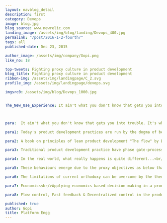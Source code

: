 ```yaml
---
layout: navblog_detail
description: first
category: Devops
image: blog.jpg
blog_source: www.newrelic.com
landing_image: /assets/img/blog/landing/Devops_400.jpg
permalink: "/post/2016-1-2-fourth/"
tags: all
published-date: Dec 23, 2015

author_image: /assets/img/company/Gopi.png
like_no: 18

top-tweets: Fighting proxy culture in product development
blog_title: Fighting proxy culture in product development
ribbon-img: /assets/img/landingpage/C_2.svg
profile_img: /assets/img/landingpage/devops.svg

imgsrc0: /assets/img/blog/Devops_1000.jpg


The_New_Use_Experience: It ain't what you don't know that gets you into trouble. It's what you know for sure that just ain't so - Mark Twain



para:  It ain't what you don't know that gets you into trouble. It's what you know for sure that just ain't so - Mark Twain

para1: Today's product development practices are run by the dogma of beliefs like productivity, innovation, reduced cycle times, elimination of waste, quality and so on. <br/>The key to answering this belief system is to step back and answer a fundamental question of WHY do we want to stick to these beliefs? The answer - Maximizing profits. <br/>The danger of relying these proxy variables is it doesn't focus on economic decision making, rather it diverts the issues between the correlation of each of this variables.<br/>For example, if we consider the belief of efficiency is good, with blind eye to queues. We will push high capacity utilization to reflect efficiency, since under utilized capacity will appear as waste. But on the hind-sight the high capacity utilization may causes queues resulting in huge backlogs, with no apparent cost on the pending inventory of work.   

para2: A book on principles of lean product development "The flow" by Donald G.Reinertsen says, the current orthodoxy of product development is fundamentally wrong and it is so obliviated from the current reality, he compares this orthodoxy to applying old manufacturing principles in the modern lean manufacturing age.

para3: Traditional product development practice have phase gate-process. Work is divided by phase gates, one phase must be complete before the next phase start. Which means there must be atmost clarity in the way the requirements are defined before the design activity followed by the development phase. At the offset, this approach appears pefectly sensible and portray a picture perfect scenario for product development. 

para4: In the real world, what really happens is quite different...<br/> - The requirements are never fully done, it keeps evolving as complexity changes<br/> - No development team wait to design a product till they acquire the complete requirements. <br/> - They start design at 50% clarity of the requirements, but follow don't ask , don't tell policy. <br/> - Distortion of reality, people follow status quo. Most of the work they do in parallel just remain as dead-inventory.

para5: These behaviours emerge due to the proxy objectives as below that has a damaging influence in the product development....<br/> - High capacity utilization for efficiency with blindness to queues/backklogs<br/> - Innovation with delay in Design-Process adding to inventory, long cycle time with cost of delay<br/> - Workship for conformance, FIFO queues based product development practice without the sense of variablity & risk<br/> - High capacity utilization and workship of efficiency while ignoring variablity, small batch transfers, rapid feedback & limited WIP inventory<br/> - Demeaning Variability, we cannot innovate without variablity.<br/> - Manging timelinnes instead of queues<br/> - Absence of WIP constraints & Kanban principles to Agile Development practices<br/> - Centralized control with zero control on the uncertainity

para6: The limitations of current orthodoxy can be overcome by the themes of flow-based product development.<br/> - Economics<br/> - Queues<br/> - Variability<br/> - Batch size<br/> - WIP constraints<br/> - Cadence, Flow control<br/> - Fast Feedback<br/> - Decentralized control

para7: Economics<br/>Applying economics based decision making in a product development process will enable teams to see issues with a fresh point of view. The economic goals will set tangible and clear goals to the team to achieve greater operational efficiency and project management correctness.<br/><br/>Queues<br/>When you see the product development lifecycle through the eyes of economic framework, the most visible discovery you can make is that reduced cycle-time will lead to higher profit gains. If you look deeper into the cycle-time issues, our real problems are with the period of inactivity and not slow activities. Unpredictable work arrival times and unpredictable task duration leads to low levels of capacity utilization resulting in poorly managed queues adding to inventory. Responding to Queues will enable the teams to plan their work inventory and capacity utilization. It will improve the cycle times, feedback loops, manage variability & risk thereby improving the economic performance.<br/><br/>Variablity<br/>Change is the only constant. We should look variability as a key attributes to relevance. Variability is good as long as the change is adding value to the product shape & reduces the consequences of no change. Variability is contextual depending on the economics of what change could mean to product development. Only certain payoffs will cause variability to create economic value. Like the value of a change is much higher than the cost of failure.<br/><br/>Batch size<br/>Product development paradigms over years has continuously pointing to reduction in batch size of work in a development life cycle will result in better performance and reduced cycle time. It also accelertes the feedback loops, reduces variablity by eliminating the queue since the delivery cycles become faster. The risk exposure to development cycle also goes down significant. Overall resulting in lesser overhead & increased efficiency.<br/><br/>WIP constraints<br/>Toyota maintain shorter cycle times in the factories, TPS (Toyota Production systems) widely uses WIP constraints in their production line. Batch size reduction is key to reduces queues. WIP constraints affects delay, blocking & utilization when not applied properly so it need to be applied with caution. When WIP constraint are relatively light cycle-time savings are much higher than cost of under utilization or blocking.<br/>

para8: Flow control, Fast feedback & Decentralized control in the product development attribute to fighting the proxy culture of following the vanity metrics & correlated action of the performance variables in a product delivery. What the organization needs from the product development teams today is a strong acumen on the economic value for delivering a product. 

published: true
author: Gopi
title: Platform Engg
---
```


